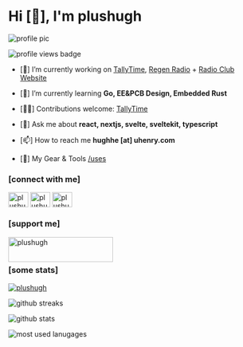 <h1 align="left">Hi [👋], I'm plushugh</h1>

<p>
  <img alt="profile pic" src="https://avatars.githubusercontent.com/u/46068081?v=4" />
</p>

<p>
  <img alt="profile views badge" src="https://komarev.com/ghpvc/?username=plushugh&color=blueviolet&style=for-the-badge" alt="plushugh avatar" />
</p>

- [🔭] I’m currently working on [TallyTime](https://github.com/micro-henry/tallytime-hardware), [Regen Radio](https://github.com/radioclub/projects) + [Radio Club Website](https://github.com/radioclub/website)

- [🌱] I’m currently learning **Go, EE&PCB Design, Embedded Rust**

- [🧑‍💻] Contributions welcome: [TallyTime](https://github.com/micro-henry/tallytime-hardware)

- [💬] Ask me about **react, nextjs, svelte, sveltekit, typescript**

- [📫] How to reach me **hughhe [at] uhenry.com**

- [🔨] My Gear & Tools [/uses](https://plushugh.com/uses)

<h3 align="left">[connect with me]</h3>
<p align="left">
<a href="https://dev.to/plushugh" target="blank"><img align="center" src="https://raw.githubusercontent.com/rahuldkjain/github-profile-readme-generator/master/src/images/icons/Social/devto.svg" alt="plushugh" height="30" width="40" /></a>
<a href="https://twitter.com/plushugh" target="blank"><img align="center" src="https://raw.githubusercontent.com/rahuldkjain/github-profile-readme-generator/master/src/images/icons/Social/twitter.svg" alt="plushugh" height="30" width="40" /></a>
<a href="https://www.leetcode.com/plushugh" target="blank"><img align="center" src="https://raw.githubusercontent.com/rahuldkjain/github-profile-readme-generator/master/src/images/icons/Social/leet-code.svg" alt="plushugh" height="30" width="40" /></a>
</p>

<h3 align="left">[support me]</h3>
<p><a href="https://www.buymeacoffee.com/plushugh"> <img align="left" src="https://cdn.buymeacoffee.com/buttons/v2/default-yellow.png" height="50" width="210" alt="plushugh" /></a></p><br><br>

<h3 align="left">[some stats]</h3>

<p>
  <a href="https://github.com/ryo-ma/github-profile-trophy"><img src="https://github-profile-trophy.vercel.app/?username=plushugh&no-frame=true&theme=tokyonight&title=MultiLanguage,Reviews,Stars,Experience,Commits,Repositories" alt="plushugh" /></a>
</p>

<p>
  <img alt="github streaks" src="https://github-readme-streak-stats.herokuapp.com/?user=plushugh&theme=tokyonight&hide_border=true" alt="plushugh" />
</p>

<p>
  <img alt="github stats" src="https://github-readme-stats.vercel.app/api?username=plushugh&show_icons=true&locale=en&theme=tokyonight&hide_border=true" alt="plushugh" />
</p>

<p>
  <img alt="most used lanugages" src="https://github-readme-stats.vercel.app/api/top-langs?username=plushugh&show_icons=true&locale=en&theme=tokyonight&hide_border=true" alt="plushugh" />
</p>
